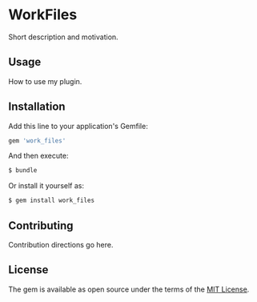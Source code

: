 # WorkFiles
Short description and motivation.

## Usage
How to use my plugin.

## Installation
Add this line to your application's Gemfile:

```ruby
gem 'work_files'
```

And then execute:
```bash
$ bundle
```

Or install it yourself as:
```bash
$ gem install work_files
```

## Contributing
Contribution directions go here.

## License
The gem is available as open source under the terms of the [MIT License](http://opensource.org/licenses/MIT).

